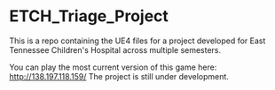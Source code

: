 # ETCH_Triage_Project

This is a repo containing the UE4 files for a project developed for East Tennessee Children's Hospital across multiple semesters.

You can play the most current version of this game here:
http://138.197.118.159/
The project is still under development.
